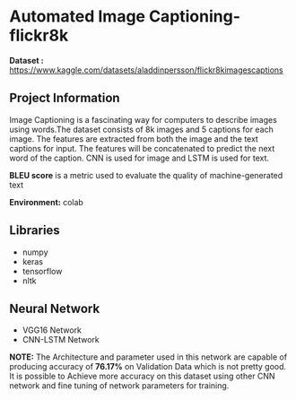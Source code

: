 # Automated Image Captioning-flickr8k

**Dataset :** https://www.kaggle.com/datasets/aladdinpersson/flickr8kimagescaptions

## Project Information

Image Captioning is a fascinating way for computers to describe images using words.The dataset consists of 8k images and 5 captions for each image. The features are extracted from both the image and the text captions for input. The features will be concatenated to predict the next word of the caption.
CNN is used for image and LSTM is used for text.

**BLEU score** is a metric used to evaluate the quality of machine-generated text

**Environment:** colab

## Libraries

- numpy
- keras
- tensorflow
- nltk

## Neural Network

- VGG16 Network
- CNN-LSTM Network

**NOTE:** The Architecture and parameter used in this network are capable of producing accuracy of ****76.17%**** on Validation Data which is not pretty good. It is possible to Achieve more accuracy on this dataset using other CNN network and fine tuning of network parameters for training. 
